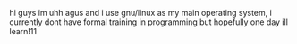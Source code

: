 hi guys im uhh agus and i use gnu/linux as my main operating system, i currently dont have formal training in programming but hopefully one day ill learn!11

<!---
agustyim/agustyim is a ✨ special ✨ repository because its `README.md` (this file) appears on your GitHub profile.
You can click the Preview link to take a look at your changes.
--->
